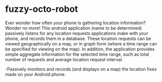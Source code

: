 fuzzy-octo-robot
================

Ever wonder how often your phone is gathering location information? Wonder no more! 
This android application (name to be determined) passively listens for any location
requests applications make with your phone, and records them in a database. These location
requests can be viewed geographically on a map, or in graph form (where a time range can be
specified for viewing on the map).  In addition, the application provides simple aggregate
information for the selected time range, such as total number of requests and average 
location request interval.


-Passively monitors and records (and displays on a map) the location fixes made on your Android phone.
